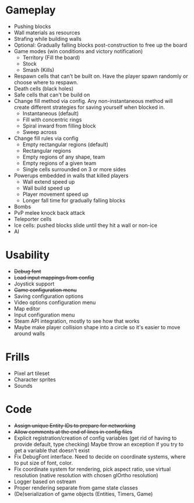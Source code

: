 # Gameplay
* Pushing blocks
* Wall materials as resources
* Strafing while building walls
* Optional: Gradually falling blocks post-construction to free up the board
* Game modes (win conditions and victory notification)
  * Territory (Fill the board)
  * Stock
  * Smash (Kills)
* Respawn cells that can't be built on. Have the player spawn randomly or
  choose where to respawn.
* Death cells (black holes)
* Safe cells that can't be build on
* Change fill method via config. Any non-instantaneous method will create
  different strategies for saving yourself when blocked in.
  * Instantaneous (default)
  * Fill with concentric rings
  * Spiral inward from filling block
  * Sweep across
* Change fill rules via config
  * Empty rectangular regions (default)
  * Rectangular regions
  * Empty regions of any shape, team
  * Empty regions of a given team
  * Single cells surrounded on 3 or more sides
* Powerups embedded in walls that killed players
  * Wall extend speed up
  * Wall build speed up
  * Player movement speed up
  * Longer fall time for gradually falling blocks
* Bombs
* PvP melee knock back attack
* Teleporter cells
* Ice cells: pushed blocks slide until they hit a wall or non-ice
* AI

# Usability
* ~~Debug font~~
* ~~Load input mappings from config~~
* Joystick support
* ~~Game configuration menu~~
* Saving configuration options
* Video options configuration menu
* Map editor
* Input configuration menu
* Steam API integration, mostly to see how that works
* Maybe make player collision shape into a circle so it's easier to move around walls

# Frills
* Pixel art tileset
* Character sprites
* Sounds

# Code 
* ~~Assign unique Entity IDs to prepare for networking~~
* ~~Allow comments at the end of lines in config files~~
* Explicit registration/creation of config variables (get rid of having to provide default, type checking)
  Maybe throw an exception if you try to get a variable that doesn't exist
* Fix DebugFont interface. Need to decide on coordinate systems, where to put size of font, color.
* Fix coordinate system for rendering, pick aspect ratio, use virtual resolution
  (native resolution with chosen glOrtho resolution)
* Logger based on ostream
* Proper rendering separate from game state classes
* (De)serialization of game objects (Entities, Timers, Game)